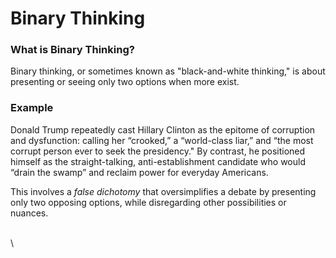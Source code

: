 # Binary Thinking

### What is Binary Thinking?

Binary thinking, or sometimes known as "black-and-white thinking," is about presenting or seeing only two options when more exist.

### Example

Donald Trump repeatedly cast Hillary Clinton as the epitome of corruption and dysfunction: calling her “crooked,” a “world-class liar,” and “the most corrupt person ever to seek the presidency." By contrast, he positioned himself as the straight-talking, anti-establishment candidate who would “drain the swamp” and reclaim power for everyday Americans.

This involves a _false dichotomy_ that oversimplifies a debate by presenting only two opposing options, while disregarding other possibilities or nuances.

\
\


